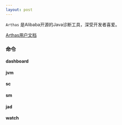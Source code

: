 ```yaml
---
layout: post
---
```

`Arthas` 是Alibaba开源的Java诊断工具，深受开发者喜爱。

[Arthas用户文档](https://alibaba.github.io/arthas/)
  
### 命令  
#### dashboard  
#### jvm  
#### sc  
#### sm  
#### jad  
#### watch  
 
 
  